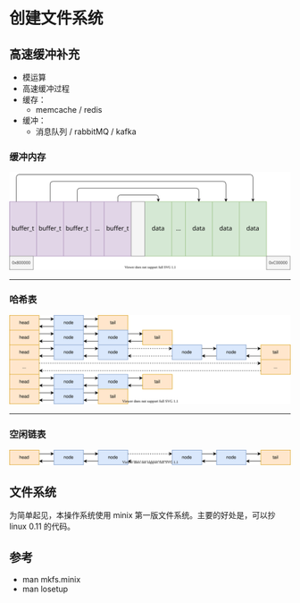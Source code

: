 # 创建文件系统

## 高速缓冲补充

- 模运算
- 高速缓冲过程
- 缓存：
    - memcache / redis
- 缓冲：
    - 消息队列 / rabbitMQ / kafka

### 缓冲内存

![](./images/buffer_map.drawio.svg)

---

### 哈希表

![](./images/hashmap.drawio.svg)

---

### 空闲链表

![](./images/list.drawio.svg)

## 文件系统

为简单起见，本操作系统使用 minix 第一版文件系统。主要的好处是，可以抄 linux 0.11 的代码。

## 参考

- man mkfs.minix
- man losetup
